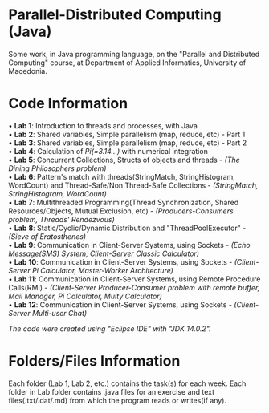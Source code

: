 # Parallel-Distributed Computing (Java)

Some work, in Java programming language, on the "Parallel and Distributed Computing" course, at Department of Applied Informatics, University of Macedonia.

# Code Information

• **Lab 1**: Introduction to threads and processes, with Java                                                                                             
• **Lab 2**: Shared variables, Simple parallelism (map, reduce, etc) - Part 1                                                                             
• **Lab 3**: Shared variables, Simple parallelism (map, reduce, etc) - Part 2                                                                            
• **Lab 4**: Calculation of *Pi(=3.14...)* with numerical integration                                                                                     
• **Lab 5**: Concurrent Collections, Structs of objects and threads - *(The Dining Philosophers problem)*                                                        
• **Lab 6**: Pattern's match with threads(StringMatch, StringHistogram, WordCount) and Thread-Safe/Non Thread-Safe Collections - *(StringMatch, StringHistogram, WordCount)*                                     
• **Lab 7**: Multithreaded Programming(Thread Synchronization, Shared Resources/Objects, Mutual Exclusion, etc) - *(Producers-Consumers problem, Threads' Rendezvous)*                                                               
• **Lab 8**: Static/Cyclic/Dynamic Distribution and "ThreadPoolExecutor" - *(Sieve of Eratosthenes)*                                                                                                                                                                                                               
• **Lab 9**: Communication in Client-Server Systems, using Sockets - *(Echo Message(SMS) System, Client-Server Classic Calculator)*                                                                                                                                              
• **Lab 10**: Communication in Client-Server Systems, using Sockets - *(Client-Server Pi Calculator, Master-Worker Architecture)*                                                                                                                                             
• **Lab 11**: Communication in Client-Server Systems, using Remote Procedure Calls(RMI) - *(Client-Server Producer-Consumer problem with remote buffer, Mail Manager, Pi Calculator, Multy Calculator)*                                                                                                                                            
• **Lab 12**: Communication in Client-Server Systems, using Sockets - *(Client-Server Multi-user Chat)*                                                                                                                                                                   

*The code were created using "Eclipse IDE" with "JDK 14.0.2".*

# Folders/Files Information

Each folder (Lab 1, Lab 2, etc.) contains the task(s) for each week.
Each folder in Lab folder contains .java files for an exercise and text files(.txt/.dat/.md) from which the program reads or writes(if any).
